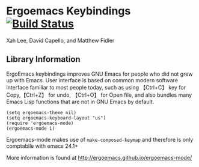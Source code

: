 #  Ergoemacs Keybindings [![Build Status](https://secure.travis-ci.org/ergoemacs/ergoemacs-mode.png)](http://travis-ci.org/ergoemacs/ergoemacs-mode)
 Xah Lee, David Capello, and Matthew Fidler


## Library Information



ErgoEmacs keybindings improves GNU Emacs for people who did not grew
up with Emacs. User interface is based on common modern software
interface familiar to most people today, such as using 【Ctrl+C】 key
for Copy,【Ctrl+Z】 for undo, 【Ctrl+O】 for Open file, and also
bundles many Emacs Lisp functions that are not in GNU Emacs by default.


    (setq ergoemacs-theme nil)
    (setq ergoemacs-keyboard-layout "us")
    (require 'ergoemacs-mode)
    (ergoemacs-mode 1)

Ergoemacs-mode makes use of `make-composed-keymap` and therefore is
only comptabile with emacs 24.1+


More information is found at http://ergoemacs.github.io/ergoemacs-mode/